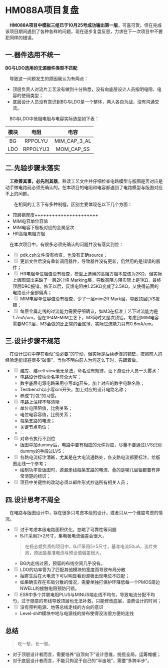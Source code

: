 <!DOCTYPE html>
<html>

<head>
  <meta charset="utf-8">
  <meta name="viewport" content="width=device-width, initial-scale=1.0">
  <title>HM088A</title>
  <link rel="stylesheet" href="https://stackedit.cn/style.css" />
</head>

<body class="stackedit">
  <div class="stackedit__html"><h1 id="hm088a项目复盘">HM088A项目复盘</h1>
<p> <strong>HM088A项目中模拟三组已于10月25号成功输出第一版</strong>，可喜可贺。但在完成该项目期间遇到了各种各样的问题，现在逐步复盘反思，力求在下一次项目中不要犯同样的错误。</p>
<h2 id="一.器件选用不统一">一.器件选用不统一</h2>
<p><strong>BG与LDO选用的无源器件类型不匹配</strong></p>
<p> 导致这一问题发生的原因我认为有两点：</p>
<ul>
<li>顶层负责人对流片工艺没有做到十分熟悉，没有向底层设计人员指明电阻、电容的使用类型；</li>
<li>底层设计人员没有意识到BG与LDO是一个整体，两人各自为战，没有沟通交流。</li>
</ul>
<p> BG与LDO中低阻电阻与电容实际选型如下表：</p>

<table>
<thead>
<tr>
<th align="center">模块</th>
<th align="center">电阻</th>
<th align="center">电容</th>
</tr>
</thead>
<tbody>
<tr>
<td align="center">BG</td>
<td align="center">RPPOLYU</td>
<td align="center">MIM_CAP_3_AL</td>
</tr>
<tr>
<td align="center">LDO</td>
<td align="center">RPPOLYU3</td>
<td align="center">MOM_CAP_SS</td>
</tr>
</tbody>
</table><h2 id="二.先验步骤未落实">二.先验步骤未落实</h2>
<p> <strong>工欲善其事，必先利其器</strong>。熟读工艺文件并仔细检查电路模型与版图是否对应是动手做电路前必须先确认的。在本项目的电阻和电容都遇到了电路模型与版图对应不上的问题。</p>
<p>  在相同的工艺下有多种制程，区别主要体现在以下几个方面：</p>
<ul>
<li>顶层铝厚度++++++++++++++++++++++</li>
<li>MIM电容单位容值</li>
<li>MIM电容下极板对应的金属层次</li>
<li>HR高阻电阻方阻</li>
</ul>
<p> 在本次项目中，有很多必须先确认的问题并没有落实到位：</p>
<ul>
<li class="task-list-item"><input type="checkbox" class="task-list-item-checkbox" checked="true" disabled=""> pdk.csh文件没有检查，也没有正确source；</li>
<li class="task-list-item"><input type="checkbox" class="task-list-item-checkbox" checked="true" disabled=""> 更新文件后没有重新调用器件，导致器件没有更新，仍然用的是错误的器件；</li>
<li class="task-list-item"><input type="checkbox" class="task-list-item-checkbox" checked="true" disabled=""> HR电阻单位阻值没有检查，模型上选用的高阻方阻本应该为2KΩ，但实际上版图调出来缺了一层2K HR Marking层，导致高阻方阻实际上是1KΩ，最终顶层DRC报错。修正以后，反馈电阻由1.25KΩ变成了2.5KΩ，又使得前面的电路设计全部偏离；</li>
<li class="task-list-item"><input type="checkbox" class="task-list-item-checkbox" checked="true" disabled=""> MIM电容单位容值没有检查，少了一层mim2ff Mark层，导致顶层LVS报错；</li>
<li class="task-list-item"><input type="checkbox" class="task-list-item-checkbox" checked="true" disabled=""> 每层金属走线的过流能力需要仔细确认，如M3在标准工艺下过流能力是1.7mA/um，但在1P4M-MIM工艺下，M3同时又是次顶铝，考虑到MIM电容需要MCT层，M3会做的比正常的金属薄，实际过流能力只有0.6mA/um。</li>
</ul>
<h2 id="三.设计步骤不规范">三.设计步骤不规范</h2>
<p> 在设计过程中存在看似“没必要”的举动，但实际是后续步骤的铺垫，按照前人的经验走能规避很多“破事”，当你不明白前人为何这么干时，先跟着做。</p>
<ul>
<li class="task-list-item"><input type="checkbox" class="task-list-item-checkbox" checked="true" disabled=""> 建库、建cell view毫无章法，命名没有规律，让下游设计人员一头雾水：
<ul>
<li>电路设计模块命名字母全大写；</li>
<li>数字底层电源电路采用小写dig开头，加上对应的数字电路名称；</li>
<li>Testbench以小写sim开头，加上对应的设计电路名称；</li>
<li>养成“打包”的习惯。</li>
</ul>
</li>
<li class="task-list-item"><input type="checkbox" class="task-list-item-checkbox" checked="true" disabled=""> 电路上注释不够清晰
<ul>
<li>单位电阻阻值，比例关系；</li>
<li>电位电容容值，比例关系；</li>
<li>每条支路的电流；</li>
<li>关键节点电位；</li>
<li>…</li>
</ul>
</li>
<li class="task-list-item"><input type="checkbox" class="task-list-item-checkbox" checked="true" disabled=""> 对命令执行不到位
<ul>
<li>版图中加dummy后，电路中要有相应的元件对应，尽量不要通过LVS识别dummy的手段过LVS；</li>
</ul>
</li>
<li class="task-list-item"><input type="checkbox" class="task-list-item-checkbox" checked="true" disabled=""> 各路电流标注清晰，尤其是在大电流通路处，各支路电流都要标注，给版图走线一个参考；
<ul>
<li>绘制功率管版图时，源漏走线每条支路的电流、叠的是哪几层铝都要有非常清楚的标识；</li>
</ul>
</li>
<li class="task-list-item"><input type="checkbox" class="task-list-item-checkbox" checked="true" disabled=""> 项目中关键性的改动必须以邮件形式抄送所有相关人员；</li>
</ul>
<h2 id="四.设计思考不周全">四.设计思考不周全</h2>
<p> 在电路与版图设计中，存在很多只考虑本级的设计，或者只从一个维度考虑的情况。</p>
<ul>
<li class="task-list-item"><input type="checkbox" class="task-list-item-checkbox" checked="true" disabled=""> 过于考虑本级电路面积优化，忽略了可靠性等问题
<ul>
<li>BJT采用2×2尺寸，集电极电流偏差会很大，</li>
</ul>
<blockquote>
<p>在杨志斌负责的项目中，BJT采用5×5尺寸，基准电流50uA，流片失败，原因是基准电流与预设值偏差很大。</p>
</blockquote>
<ul>
<li>BG内走线过密，预留的布线空间几乎没有。</li>
</ul>
</li>
<li class="task-list-item"><input type="checkbox" class="task-list-item-checkbox" checked="true" disabled=""> LDO的功率管为了匹配其他模块的宽度而导致布局分散
<ul>
<li>抽寄生后在大电流下可以明显看到源极出现电位不匹配；</li>
<li>如果确实存在布局分散的情况，需要单独打保护环降低每一个PMOS周边NWELL的接触电阻预防闩锁。</li>
</ul>
</li>
<li class="task-list-item"><input type="checkbox" class="task-list-item-checkbox" checked="true" disabled=""> ESR中多个并联电阻PLUS与MINUS端走线不均匀，导致电流分配不均匀，过于随意的布线导致顶层也无法补救，只能修改底层，浪费设计的时间；</li>
<li class="task-list-item"><input type="checkbox" class="task-list-item-checkbox" checked="true" disabled=""> 没有预判电源、地等总线走线的方向的意识
<ul>
<li>Level-shift模块中地与电源线的排布使得没法很方便的走线</li>
</ul>
</li>
</ul>
<h2 id="总结">总结</h2>
<blockquote>
<p>吃一堑，长一智。</p>
</blockquote>
<ul>
<li>对于顶层设计者而言，需要培养“自顶向下”设计思维，统揽全局，运筹帷幄；</li>
<li>对于底层设计者而言，不能只拘泥于自己的“半亩地”，需要“多跨半步”。</li>
</ul>
</div>
</body>

</html>
